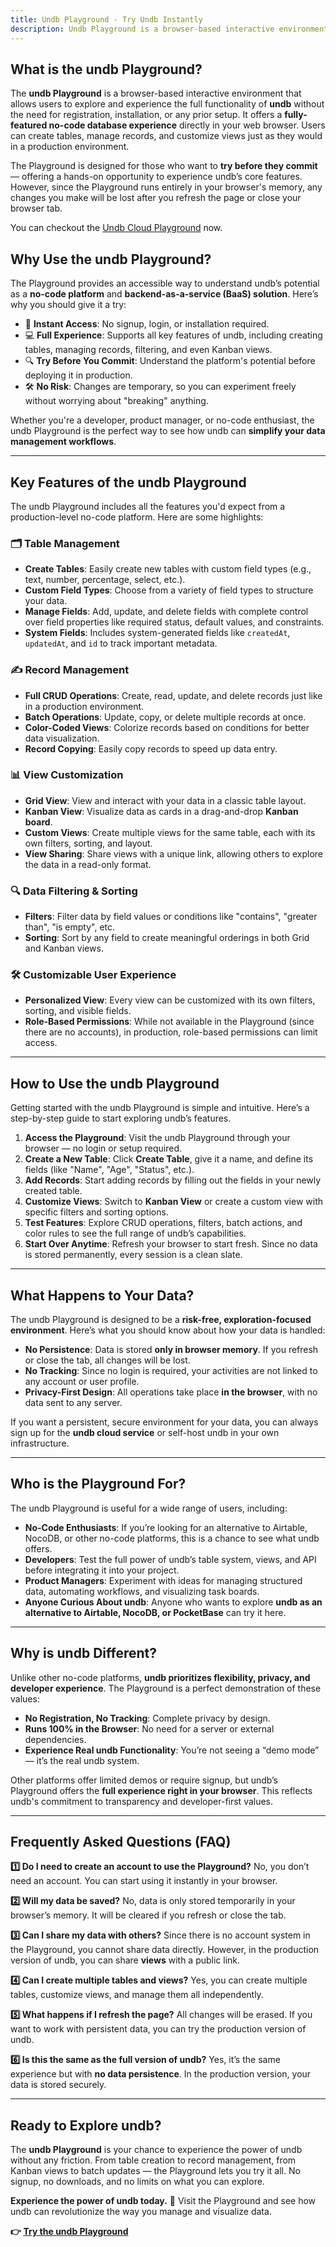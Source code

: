 ```yaml
---
title: Undb Playground - Try Undb Instantly
description: Undb Playground is a browser-based interactive environment that allows users to explore and experience the full functionality of Undb without the need for registration, installation, or any prior setup.
---
```


## **What is the undb Playground?**

The **undb Playground** is a browser-based interactive environment that allows users to explore and experience the full functionality of **undb** without the need for registration, installation, or any prior setup. It offers a **fully-featured no-code database experience** directly in your web browser. Users can create tables, manage records, and customize views just as they would in a production environment.

The Playground is designed for those who want to **try before they commit** — offering a hands-on opportunity to experience undb’s core features. However, since the Playground runs entirely in your browser's memory, any changes you make will be lost after you refresh the page or close your browser tab.

You can checkout the [Undb Cloud Playground](https://app.undb.io/playground) now.

## **Why Use the undb Playground?**

The Playground provides an accessible way to understand undb’s potential as a **no-code platform** and **backend-as-a-service (BaaS) solution**. Here’s why you should give it a try:

- 🚀 **Instant Access**: No signup, login, or installation required.
- 💻 **Full Experience**: Supports all key features of undb, including creating tables, managing records, filtering, and even Kanban views.
- 🔍 **Try Before You Commit**: Understand the platform's potential before deploying it in production.
- 🛠️ **No Risk**: Changes are temporary, so you can experiment freely without worrying about "breaking" anything.

Whether you're a developer, product manager, or no-code enthusiast, the undb Playground is the perfect way to see how undb can **simplify your data management workflows**.

---

## **Key Features of the undb Playground**

The undb Playground includes all the features you'd expect from a production-level no-code platform. Here are some highlights:

### 🗂️ **Table Management**
- **Create Tables**: Easily create new tables with custom field types (e.g., text, number, percentage, select, etc.).
- **Custom Field Types**: Choose from a variety of field types to structure your data.
- **Manage Fields**: Add, update, and delete fields with complete control over field properties like required status, default values, and constraints.
- **System Fields**: Includes system-generated fields like `createdAt`, `updatedAt`, and `id` to track important metadata.

### ✍️ **Record Management**
- **Full CRUD Operations**: Create, read, update, and delete records just like in a production environment.
- **Batch Operations**: Update, copy, or delete multiple records at once.
- **Color-Coded Views**: Colorize records based on conditions for better data visualization.
- **Record Copying**: Easily copy records to speed up data entry.

### 📊 **View Customization**
- **Grid View**: View and interact with your data in a classic table layout.
- **Kanban View**: Visualize data as cards in a drag-and-drop **Kanban board**.
- **Custom Views**: Create multiple views for the same table, each with its own filters, sorting, and layout.
- **View Sharing**: Share views with a unique link, allowing others to explore the data in a read-only format.

### 🔍 **Data Filtering & Sorting**
- **Filters**: Filter data by field values or conditions like "contains", "greater than", "is empty", etc.
- **Sorting**: Sort by any field to create meaningful orderings in both Grid and Kanban views.

### 🛠️ **Customizable User Experience**
- **Personalized View**: Every view can be customized with its own filters, sorting, and visible fields.
- **Role-Based Permissions**: While not available in the Playground (since there are no accounts), in production, role-based permissions can limit access.

---

## **How to Use the undb Playground**

Getting started with the undb Playground is simple and intuitive. Here’s a step-by-step guide to start exploring undb’s features.

1. **Access the Playground**: Visit the undb Playground through your browser — no login or setup required.
2. **Create a New Table**: Click **Create Table**, give it a name, and define its fields (like "Name", "Age", "Status", etc.).
3. **Add Records**: Start adding records by filling out the fields in your newly created table.
4. **Customize Views**: Switch to **Kanban View** or create a custom view with specific filters and sorting options.
5. **Test Features**: Explore CRUD operations, filters, batch actions, and color rules to see the full range of undb’s capabilities.
6. **Start Over Anytime**: Refresh your browser to start fresh. Since no data is stored permanently, every session is a clean slate.

---

## **What Happens to Your Data?**

The undb Playground is designed to be a **risk-free, exploration-focused environment**. Here’s what you should know about how your data is handled:

- **No Persistence**: Data is stored **only in browser memory**. If you refresh or close the tab, all changes will be lost.
- **No Tracking**: Since no login is required, your activities are not linked to any account or user profile.
- **Privacy-First Design**: All operations take place **in the browser**, with no data sent to any server.

If you want a persistent, secure environment for your data, you can always sign up for the **undb cloud service** or self-host undb in your own infrastructure.

---

## **Who is the Playground For?**

The undb Playground is useful for a wide range of users, including:

- **No-Code Enthusiasts**: If you’re looking for an alternative to Airtable, NocoDB, or other no-code platforms, this is a chance to see what undb offers.
- **Developers**: Test the full power of undb’s table system, views, and API before integrating it into your project.
- **Product Managers**: Experiment with ideas for managing structured data, automating workflows, and visualizing task boards.
- **Anyone Curious About undb**: Anyone who wants to explore **undb as an alternative to Airtable, NocoDB, or PocketBase** can try it here.

---

## **Why is undb Different?**

Unlike other no-code platforms, **undb prioritizes flexibility, privacy, and developer experience**. The Playground is a perfect demonstration of these values:

- **No Registration, No Tracking**: Complete privacy by design.
- **Runs 100% in the Browser**: No need for a server or external dependencies.
- **Experience Real undb Functionality**: You’re not seeing a “demo mode” — it’s the real undb system.

Other platforms offer limited demos or require signup, but undb’s Playground offers the **full experience right in your browser**. This reflects undb's commitment to transparency and developer-first values.

---

## **Frequently Asked Questions (FAQ)**

**1️⃣ Do I need to create an account to use the Playground?**
No, you don’t need an account. You can start using it instantly in your browser.

**2️⃣ Will my data be saved?**
No, data is only stored temporarily in your browser’s memory. It will be cleared if you refresh or close the tab.

**3️⃣ Can I share my data with others?**
Since there is no account system in the Playground, you cannot share data directly. However, in the production version of undb, you can share **views** with a public link.

**4️⃣ Can I create multiple tables and views?**
Yes, you can create multiple tables, customize views, and manage them all independently.

**5️⃣ What happens if I refresh the page?**
All changes will be erased. If you want to work with persistent data, you can try the production version of undb.

**6️⃣ Is this the same as the full version of undb?**
Yes, it’s the same experience but with **no data persistence**. In the production version, your data is stored securely.

---

## **Ready to Explore undb?**

The **undb Playground** is your chance to experience the power of undb without any friction. From table creation to record management, from Kanban views to batch updates — the Playground lets you try it all. No signup, no downloads, and no limits on what you can explore.

**Experience the power of undb today.** 🚀
Visit the Playground and see how undb can revolutionize the way you manage and visualize data.

**👉 [Try the undb Playground](#)**